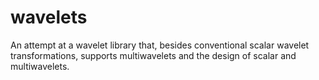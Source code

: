 # wavelets

An attempt at a wavelet library that, besides conventional scalar wavelet transformations, supports multiwavelets and the design of scalar and multiwavelets.  
